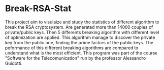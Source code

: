 # Break-RSA-Stat
This project aim to visulaize and study the statistics of different algorithm to break the RSA cryptosystem.
Are generated more than 14000 couples of private/public keys. Then 5 differents breaking algorithm with different level of optimization are applied. This algorithm manage to discover the private key from the public one, finding the prime factors of the public keys. The peformance of this different breaking algorithms are compared to understand what is the most efficient.
This program was part of the course "Software for the Telecomunication" run by the professor Alessandro Guidotti.
